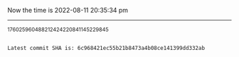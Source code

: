 Now the time is 2022-08-11 20:35:34 pm

---

<small>176025960488212424220841145229845</small>

```txt

Latest commit SHA is: 6c968421ec55b21b8473a4b08ce141399dd332ab
```
